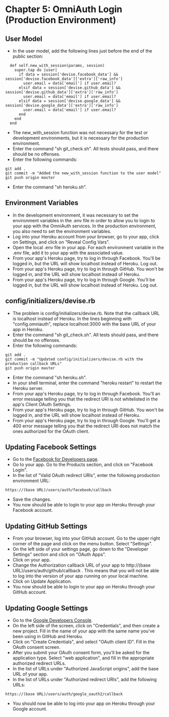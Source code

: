 # Chapter 5: OmniAuth Login (Production Environment)

## User Model
* In the user model, add the following lines just before the end of the public section:
```
  def self.new_with_session(params, session)
    super.tap do |user|
      if data = session['devise.facebook_data'] && session['devise.facebook_data']['extra']['raw_info']
        user.email = data['email'] if user.email?
      elsif data = session['devise.github_data'] && session['devise.github_data']['extra']['raw_info']
        user.email = data['email'] if user.email?
      elsif data = session['devise.google_data'] && session['devise.google_data']['extra']['raw_info']
        user.email = data['email'] if user.email?
      end
    end
  end
```
* The new_with_session function was not necessary for the test or development environments, but it is necessary for the production environment.
* Enter the command "sh git_check.sh".  All tests should pass, and there should be no offenses.
* Enter the following commands:
```
git add .
git commit -m "Added the new_with_session function to the user model"
git push origin master
```
* Enter the command "sh heroku.sh".

## Environment Variables
* In the development environment, it was necessary to set the environment variables in the .env file in order to allow you to login to your app with the OmniAuth services.  In the production environment, you also need to set the environment variables.
* Log into your Heroku account from your browser, go to your app, click on Settings, and click on "Reveal Config Vars".
* Open the local .env file in your app.  For each environment variable in the .env file, add it to your app with the associated value.
* From your app's Heroku page, try to log in through Facebook.  You'll be logged in, but the URL will show localhost instead of Heroku.  Log out.
* From your app's Heroku page, try to log in through GitHub.  You won't be logged in, and the URL will show localhost instead of Heroku.
* From your app's Heroku page, try to log in through Google.  You'll be logged in, but the URL will show localhost instead of Heroku.  Log out.

## config/initializers/devise.rb
* The problem is config/initializers/devise.rb.  Note that the callback URL is localhost instead of Heroku.  In the lines beginning with "config.omniauth", replace localhost:3000 with the base URL of your app in Heroku.
* Enter the command "sh git_check.sh".  All tests should pass, and there should be no offenses.
* Enter the following commands:
```
git add .
git commit -m "Updated config/initializers/devise.rb with the production callback URLs"
git push origin master
```
* Enter the command "sh heroku.sh".
* In your shell terminal, enter the command "heroku restart" to restart the Heroku server.
* From your app's Heroku page, try to log in through Facebook.  You'll an error message telling you that the redirect URI is not whitelisted in the app's Client OAuth Settings.
* From your app's Heroku page, try to log in through GitHub.   You won't be logged in, and the URL will show localhost instead of Heroku.
* From your app's Heroku page, try to log in through Google.  You'll get a 400 error message telling you that the redirect URI does not match the ones authorized for the OAuth client.

## Updating Facebook Settings
* Go to the [Facebook for Developers page](https://developers.facebook.com/).
* Go to your app.  Go to the Products section, and click on "Facebook Login".
* In the list of "Valid OAuth redirect URIs", enter the following production environment URL:
```
https://(base URL)/users/auth/facebook/callback
```
* Save the changes.
* You now should be able to login to your app on Heroku through your Facebook account.

## Updating GitHub Settings
* From your browser, log into your GitHub account.  Go to the upper right corner of the page and click on the menu button.  Select "Settings".
* On the left side of your settings page, go down to the "Developer Settings" section and click on "OAuth Apps".
* Click on your app.
* Change the Authorization callback URL of your app to http://(base URL)/users/auth/github/callback .  This means that you will not be able to log into the version of your app running on your local machine.
* Click on Update Application.
* You now should be able to login to your app on Heroku through your GitHub account.

## Updating Google Settings
* Go to the [Google Developers Console](https://console.developers.google.com).
* On the left side of the screen, click on "Credentials", and then create a new project.  Fill in the name of your app with the same name you've been using in GitHub and Heroku.
* Click on "Create Credentials", and select "OAuth client ID".  Fill in the OAuth consent screen.
* After you submit your OAuth consent form, you'll be asked for the application type.  Select "web application", and fill in the appropriate authorized redirect URLs.
* In the list of URLs under "Authorized JavaScript origins", add the base URL of your app.
* In the list of URLs under "Authorized redirect URIs", add the following URLs:
```
https://(base URL)/users/auth/google_oauth2/callback
```
* You should now be able to log into your app on Heroku through your Google account.
